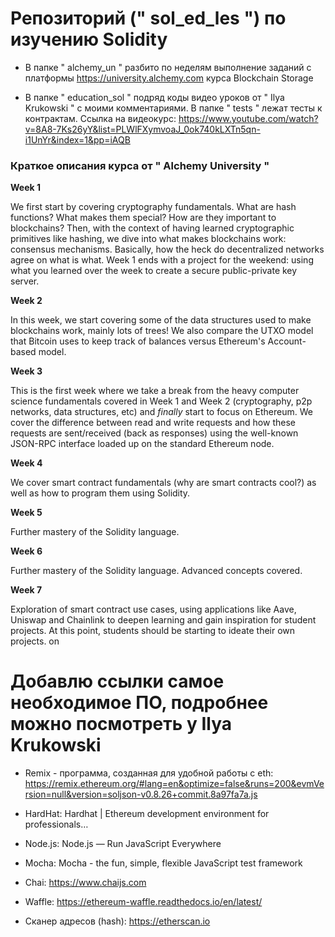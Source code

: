 
# Репозиторий (" sol_ed_les ") по изучению Solidity 

- В папке " alchemy_un " разбито по неделям выполнение заданий с платформы https://university.alchemy.com курса Blockchain Storage

- В папке " education_sol " подряд коды видео уроков от " Ilya Krukowski " с моими комментариями. В папке " tests " лежат тесты к контрактам. Ссылка на видеокурс: https://www.youtube.com/watch?v=8A8-7Ks26yY&list=PLWlFXymvoaJ_0ok740kLXTn5qn-i1UnYr&index=1&pp=iAQB

### Краткое описания курса от " Alchemy University "


 **Week 1**

We first start by covering cryptography fundamentals. What are hash functions? What makes them special? How are they important to blockchains? Then, with the context of having learned cryptographic primitives like hashing, we dive into what makes blockchains work: consensus mechanisms. Basically, how the heck do decentralized networks agree on what is what. Week 1 ends with a project for the weekend: using what you learned over the week to create a secure public-private key server.

 **Week 2**

In this week, we start covering some of the data structures used to make blockchains work, mainly lots of trees! We also compare the UTXO model that Bitcoin uses to keep track of balances versus Ethereum's Account-based model.

 **Week 3**

This is the first week where we take a break from the heavy computer science fundamentals covered in Week 1 and Week 2 (cryptography, p2p networks, data structures, etc) and *finally* start to focus on Ethereum. We cover the difference between read and write requests and how these requests are sent/received (back as responses) using the well-known JSON-RPC interface loaded up on the standard Ethereum node.

 **Week 4**

We cover smart contract fundamentals (why are smart contracts cool?) as well as how to program them using Solidity.

 **Week 5**

Further mastery of the Solidity language.

 **Week 6**

Further mastery of the Solidity language. Advanced concepts covered.

 **Week 7**

Exploration of smart contract use cases, using applications like Aave, Uniswap and Chainlink to deepen learning and gain inspiration for student projects. At this point, students should be starting to ideate their own projects. on

# Добавлю ссылки самое необходимое ПО, подробнее можно посмотреть у Ilya Krukowski

- Remix - программа, созданная для удобной работы с eth:
https://remix.ethereum.org/#lang=en&optimize=false&runs=200&evmVersion=null&version=soljson-v0.8.26+commit.8a97fa7a.js

- HardHat: Hardhat | Ethereum development environment for professionals…​

- Node.js: Node.js — Run JavaScript Everywhere​

- Mocha: Mocha - the fun, simple, flexible JavaScript test framework​

- Chai: https://www.chaijs.com

- Waffle: https://ethereum-waffle.readthedocs.io/en/latest/

- Сканер адресов (hash): https://etherscan.io

